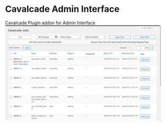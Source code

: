 # Cavalcade Admin Interface
Cavalcade Plugin addon for Admin Interface
![Cavalcade List](/screen.png)
